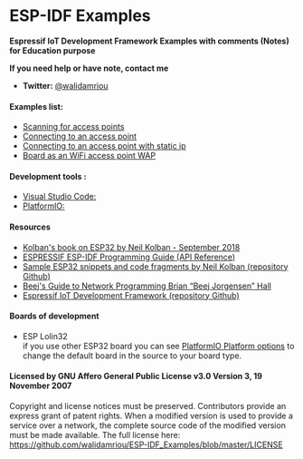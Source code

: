 # ESP-IDF Examples
__Espressif IoT Development Framework Examples with comments (Notes) for Education purpose__    
  
__If you need help or have note, contact me__       
* __Twitter:__ [@walidamriou](https://www.twitter.com/walidamriou "Example 1")

#### Examples list: 
* [Scanning for access points](https://github.com/walidamriou/ESP-IDF_Examples/tree/master/Scanning_for_access_points "Example 1")
* [Connecting to an access point](https://github.com/walidamriou/ESP-IDF_Examples/tree/master/Connecting_to_an_access_point "Example 2")
* [Connecting to an access point with static ip](https://github.com/walidamriou/ESP-IDF_Examples/tree/master/Connecting_to_an_access_point_with_static_ip "Example 3")
* [Board as an WiFi access point WAP](https://github.com/walidamriou/ESP-IDF_Examples/tree/master/Board_as_an_WiFi_access_point_WAP "Example 4")

#### Development tools : 
* [Visual Studio Code:](https://code.visualstudio.com/ "source-code editor developed by Microsoft")
* [PlatformIO:](https://platformio.org/ "Open source, cross-platform IDE and Unified Debugger")

#### Resources
* [Kolban's book on ESP32 by Neil Kolban - September 2018](https://leanpub.com/kolban-ESP32 "Book")
* [ESPRESSIF ESP-IDF Programming Guide (API Reference)](https://docs.espressif.com/projects/esp-idf/en/latest/esp32/api-reference/index.html
 "Website")
* [Sample ESP32 snippets and code fragments by Neil Kolban (repository Github)](https://github.com/nkolban/esp32-snippets "Github")
* [Beej's Guide to Network Programming Brian “Beej Jorgensen” Hall](https://github.com/espressif/esp-idf "Website")
* [Espressif IoT Development Framework (repository Github)](http://beej.us/guide/bgnet/ "Github")
 
 
 
#### Boards of development
* ESP Lolin32   
if you use other ESP32 board you can see [PlatformIO Platform options](https://docs.platformio.org/en/latest/projectconf/section_env_platform.html "Website") to change the default board in the source to your board type.

#### Licensed by GNU Affero General Public License v3.0 Version 3, 19 November 2007
Copyright and license notices must be preserved. Contributors provide an express grant of patent rights. When a modified version is used to provide a service over a network, the complete source code of the modified version must be made available.
The full license here: https://github.com/walidamriou/ESP-IDF_Examples/blob/master/LICENSE
